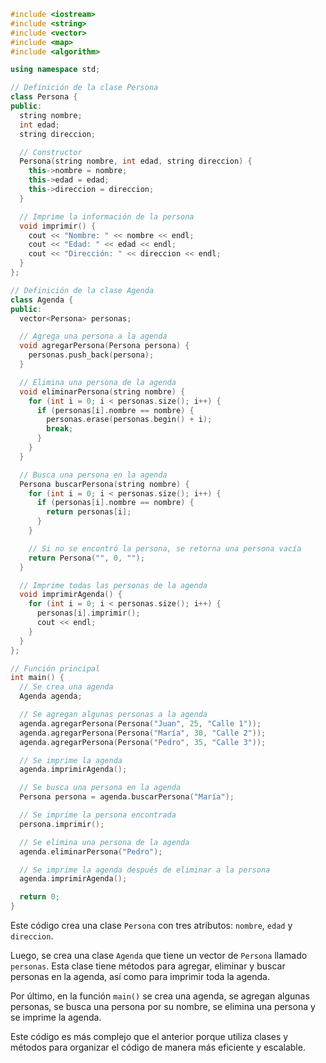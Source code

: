 ```c++
#include <iostream>
#include <string>
#include <vector>
#include <map>
#include <algorithm>

using namespace std;

// Definición de la clase Persona
class Persona {
public:
  string nombre;
  int edad;
  string direccion;

  // Constructor
  Persona(string nombre, int edad, string direccion) {
    this->nombre = nombre;
    this->edad = edad;
    this->direccion = direccion;
  }

  // Imprime la información de la persona
  void imprimir() {
    cout << "Nombre: " << nombre << endl;
    cout << "Edad: " << edad << endl;
    cout << "Dirección: " << direccion << endl;
  }
};

// Definición de la clase Agenda
class Agenda {
public:
  vector<Persona> personas;

  // Agrega una persona a la agenda
  void agregarPersona(Persona persona) {
    personas.push_back(persona);
  }

  // Elimina una persona de la agenda
  void eliminarPersona(string nombre) {
    for (int i = 0; i < personas.size(); i++) {
      if (personas[i].nombre == nombre) {
        personas.erase(personas.begin() + i);
        break;
      }
    }
  }

  // Busca una persona en la agenda
  Persona buscarPersona(string nombre) {
    for (int i = 0; i < personas.size(); i++) {
      if (personas[i].nombre == nombre) {
        return personas[i];
      }
    }

    // Si no se encontró la persona, se retorna una persona vacía
    return Persona("", 0, "");
  }

  // Imprime todas las personas de la agenda
  void imprimirAgenda() {
    for (int i = 0; i < personas.size(); i++) {
      personas[i].imprimir();
      cout << endl;
    }
  }
};

// Función principal
int main() {
  // Se crea una agenda
  Agenda agenda;

  // Se agregan algunas personas a la agenda
  agenda.agregarPersona(Persona("Juan", 25, "Calle 1"));
  agenda.agregarPersona(Persona("María", 30, "Calle 2"));
  agenda.agregarPersona(Persona("Pedro", 35, "Calle 3"));

  // Se imprime la agenda
  agenda.imprimirAgenda();

  // Se busca una persona en la agenda
  Persona persona = agenda.buscarPersona("María");

  // Se imprime la persona encontrada
  persona.imprimir();

  // Se elimina una persona de la agenda
  agenda.eliminarPersona("Pedro");

  // Se imprime la agenda después de eliminar a la persona
  agenda.imprimirAgenda();

  return 0;
}
```

Este código crea una clase `Persona` con tres atributos: `nombre`, `edad` y `direccion`. 

Luego, se crea una clase `Agenda` que tiene un vector de `Persona` llamado `personas`. Esta clase tiene métodos para agregar, eliminar y buscar personas en la agenda, así como para imprimir toda la agenda.

Por último, en la función `main()` se crea una agenda, se agregan algunas personas, se busca una persona por su nombre, se elimina una persona y se imprime la agenda.

Este código es más complejo que el anterior porque utiliza clases y métodos para organizar el código de manera más eficiente y escalable.